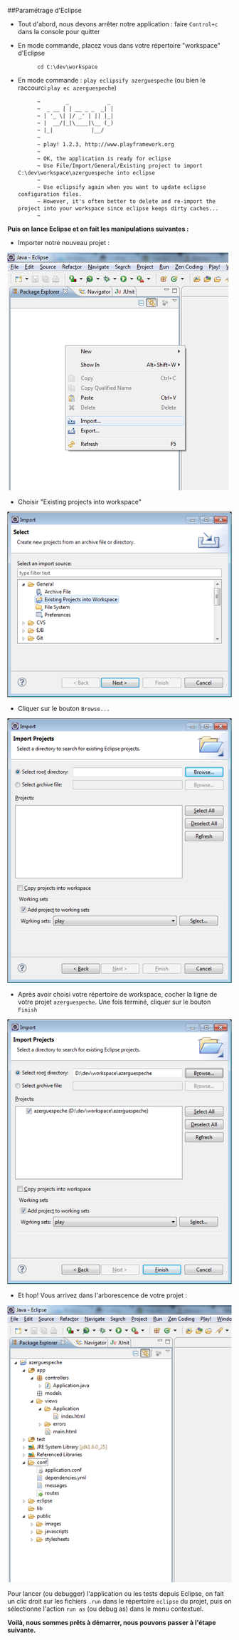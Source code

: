 ##Paramétrage d'Eclipse

- Tout d'abord, nous devons arrêter notre application : faire `Control+c` dans la console pour quitter
- En mode commande, placez vous dans votre répertoire "workspace" d'Eclipse
 
            cd C:\dev\workspace

- En mode commande : `play eclipsify azerguespeche` (ou bien le raccourci `play ec azerguespeche`)

            ~        _            _
            ~  _ __ | | __ _ _  _| |
            ~ | '_ \| |/ _' | || |_|
            ~ |  __/|_|\____|\__ (_)
            ~ |_|            |__/
            ~
            ~ play! 1.2.3, http://www.playframework.org
            ~
            ~ OK, the application is ready for eclipse
            ~ Use File/Import/General/Existing project to import C:\dev\workspace\azerguespeche into eclipse
            ~
            ~ Use eclipsify again when you want to update eclipse configuration files.
            ~ However, it's often better to delete and re-import the project into your workspace since eclipse keeps dirty caches...
            ~

**Puis on lance Eclipse et on fait les manipulations suivantes :**

- Importer notre nouveau projet :

![](rsrc/p00_ch01_20.png)

- Choisir "Existing projects into workspace"

![](rsrc/p00_ch01_21.png)

- Cliquer sur le bouton `Browse...`

![](rsrc/p00_ch01_22.png)

- Après avoir choisi votre répertoire de workspace, cocher la ligne de votre projet `azerguespeche`. Une fois terminé, cliquer sur le bouton `Finish`

![](rsrc/p00_ch01_23.png)

- Et hop! Vous arrivez dans l'arborescence de votre projet :

![](rsrc/p00_ch01_24.png)

Pour lancer (ou debugger) l'application ou les tests depuis Eclipse, on fait un clic droit sur les fichiers `.run` dans le répertoire `eclipse` du projet, puis on sélectionne l'action `run as` (ou debug as) dans le menu contextuel.

**Voilà, nous sommes prêts à démarrer, nous pouvons passer à l'étape suivante.**
